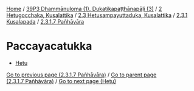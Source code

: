 
[Home](/) / [39P3 Dhammānuloma (1), Dukatikapaṭṭhānapāḷi (3)](../../../...md) / [2 Hetugocchaka, Kusalattika](../../...md) / [2.3 Hetusampayuttaduka, Kusalattika](../...md) / [2.3.1 Kusalapada](...md) / [2.3.1.7 Pañhāvāra](../39P3/2/2.3/2.3.1/2.3.1.7.md)

# Paccayacatukka

* [Hetu](Paccayacatukka/Hetu.md)

[Go to previous page (2.3.1.7 Pañhāvāra)](../39P3/2/2.3/2.3.1/2.3.1.7.md) / [Go to parent page (2.3.1.7 Pañhāvāra)](../39P3/2/2.3/2.3.1/2.3.1.7.md) / [Go to next page (Hetu)](Paccayacatukka/Hetu.md)



